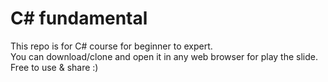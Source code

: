 # C# fundamental

This repo is for C# course for beginner to expert.  
You can download/clone and open it in any web browser for play the slide.  
Free to use & share :)
